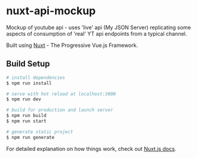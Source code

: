 # nuxt-api-mockup
Mockup of youtube api - uses 'live' api (My JSON Server) replicating some aspects of consumption of 'real' YT api endpoints from a typical channel.

Built using [Nuxt](https://nuxtjs.org) - The Progressive Vue.js Framework.

## Build Setup

``` bash
# install dependencies
$ npm run install

# serve with hot reload at localhost:3000
$ npm run dev

# build for production and launch server
$ npm run build
$ npm run start

# generate static project
$ npm run generate
```

For detailed explanation on how things work, check out [Nuxt.js docs](https://nuxtjs.org).